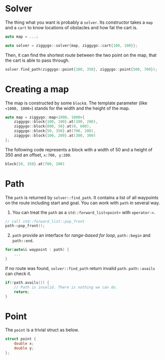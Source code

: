 # Solver
The thing what you want is probably a `solver`. Its constructor takes a `map` and a `cart` to know locations of obstacles and how fat the cart is.

```c++
auto map = ...;

auto solver = ziggygo::solver{map, ziggygo::cart{100, 100}};
```

Then, it can find the shortest route between the two point on the map, that the cart is able to pass through.

```c++
solver.find_path(ziggygo::point{100, 350}, ziggygo::point{500, 700});
```

# Creating a map
The map is constructed by some `block`s. The template parameter (like `<1000, 1000>`) stands for the width and the height of the map.

```c++
auto map = ziggygo::map<1000, 1000>{
    ziggygo::block{100, 100}.at(100, 200),
    ziggygo::block{800, 50}.at(0, 600),
    ziggygo::block{50, 350}.at(700, 200),
    ziggygo::block{100, 200}.at(300, 300)
};
```

The following code represents a block with a width of 50 and a height of 350 and an offset, `x:700, y:200`.

```c++
block{50, 350}.at(700, 200)
```

# Path
The `path` is returned by `solver::find_path`. It contains a list of all waypoints on the route including start and goal. You can work with `path` in several way.

1. You can treat the `path` as a `std::forward_list<point>` with `operator->`.

```c++
// call std::forward_list::pop_front
path->pop_front();
```

2. `path` provide an interface for *range-based for loop*, `path::begin` and `path::end`.

```c++
for(auto&& waypoint : path) {
    ...
}
```

If no route was found, `solver::find_path` return invalid `path`. `path::avails` can check it.

```c++
if(!path.avails()) {
    // Path is invalid. There is nothing we can do.
    return;
}
```

# Point
The `point` is a trivial struct as below.

```c++
struct point {
    double x;
    double y;
};
```
